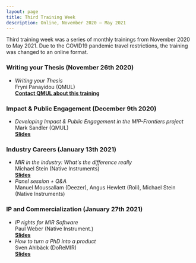 ```yaml
---
layout: page
title: Third Training Week
description: Online, November 2020 – May 2021
---
```


Third training week was a series of monthly trainings from November 2020 to May 2021.
Due to the COVID19 pandemic travel restrictions, the training was changed to an online format.

### Writing your Thesis (November 26th 2020)

- _Writing your Thesis_ <br> Fryni Panayidou (QMUL) <br> [**Contact QMUL about this training**](https://www.qmul.ac.uk/queenmaryacademy/researcher-development/)

### Impact & Public Engagement (December 9th 2020)

- _Developing Impact & Public Engagement in the MIP-Frontiers project_ <br> Mark Sandler (QMUL) <br> [**Slides**](/resources/third-training-week/impact.pdf)

### Industry Careers (January 13th 2021)

- _MIR in the industry: What's the difference really_  <br> Michael Stein (Native Instruments) <br> [**Slides**](/resources/third-training-week/whats-the-difference-really-working-in-mir.pdf)
- _Panel session + Q&A_ <br> Manuel Moussallam (Deezer), Angus Hewlett (Roli), Michael Stein (Native Instruments)

### IP and Commercialization (January 27th 2021)

- _IP rights for MIR Software_ <br> Paul Weber (Native Instrument.) <br> [**Slides**](/resources/third-training-week/ip-rights-for-mir-software.pdf)
- _How to turn a PhD into a product_ <br> Sven Ahlbäck (DoReMIR) <br> [**Slides**](/resources/third-training-week/from-phd-to-product.pdf)
